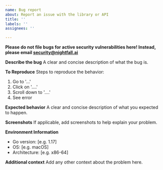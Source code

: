 ```yaml
---
name: Bug report
about: Report an issue with the library or API
title: ''
labels: ''
assignees: ''

---
```


**Please do not file bugs for active security vulnerabilities here! Instead, please email security@nightfall.ai**

**Describe the bug**
A clear and concise description of what the bug is.

**To Reproduce**
Steps to reproduce the behavior:
1. Go to '...'
2. Click on '....'
3. Scroll down to '....'
4. See error

**Expected behavior**
A clear and concise description of what you expected to happen.

**Screenshots**
If applicable, add screenshots to help explain your problem.

**Environment Information**
- Go version: [e.g. 1.17]
- OS: [e.g. macOS]
- Architecture: [e.g. x86-64]


**Additional context**
Add any other context about the problem here.
